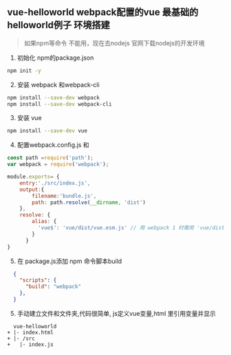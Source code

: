 ## vue-helloworld webpack配置的vue 最基础的 helloworld例子 环境搭建
> 如果npm等命令 不能用，现在去nodejs 官网下载nodejs的开发环境
1. 初始化 npm的package.json
``` bash
npm init -y
```
2. 安装 webpack 和webpack-cli
``` bash
npm install --save-dev webpack
npm install --save-dev webpack-cli
```
3. 安装 vue
``` bash
npm install --save-dev vue
```
4. 配置webpack.config.js 和 
``` js
const path =require('path');
var webpack = require('webpack');

module.exports= {
    entry:'./src/index.js',
    output:{
        filename:'bundle.js',
        path: path.resolve(__dirname, 'dist')
    },
    resolve: {
        alias: {
          'vue$': 'vue/dist/vue.esm.js' // 用 webpack 1 时需用 'vue/dist/vue.common.js'
        }
      }
}
```
5. 在 package.js添加 npm 命令脚本build
``` json
  {
    "scripts": {
      "build": "webpack"
    },
  }
```

5. 手动建立文件和文件夹,代码很简单, js定义vue变量,html 里引用变量并显示
```
  vue-helloworld
+ |- index.html
+ |- /src
+   |- index.js
```